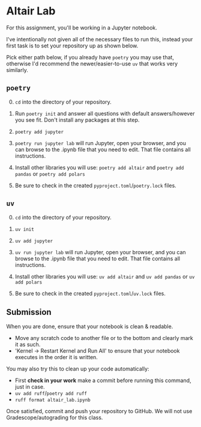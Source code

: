 # Altair Lab

For this assignment, you'll be working in a Jupyter notebook.

I've intentionally not given all of the necessary files to run this, instead your first task is to set your repository up as shown below.

Pick either path below, if you already have `poetry` you may use that, otherwise I'd recommend the newer/easier-to-use `uv` that works very similarly.

## `poetry`

0. `cd` into the directory of your repository.

1. Run `poetry init` and answer all questions with default answers/however you see fit.  Don't install any packages at this step.

2. `poetry add jupyter`

3. `poetry run jupyter lab` will run Jupyter, open your browser, and you can browse to the .ipynb file that you need to edit.  That file contains all instructions.

4. Install other libraries you will use: `poetry add altair` and `poetry add pandas` or `poetry add polars`

5. Be sure to check in the created `pyproject.toml`/`poetry.lock` files.

## `uv`

0. `cd` into the directory of your repository.

1. `uv init`

2. `uv add jupyter`

3. `uv run jupyter lab` will run Jupyter, open your browser, and you can browse to the .ipynb file that you need to edit.  That file contains all instructions.

4. Install other libraries you will use: `uv add altair` and `uv add pandas` or `uv add polars`

5. Be sure to check in the created `pyproject.toml`/`uv.lock` files.

## Submission

When you are done, ensure that your notebook is clean & readable.

- Move any scratch code to another file or to the bottom and clearly mark it as such.
- 'Kernel -> Restart Kernel and Run All' to ensure that your notebook executes in the order it is written.


You may also try this to clean up your code automatically:

- First **check in your work** make a commit before running this command, just in case.
- `uv add ruff`/`poetry add ruff`
- `ruff format altair_lab.ipynb`

Once satisfied, commit and push your repository to GitHub.  We will not use Gradescope/autograding for this class.
